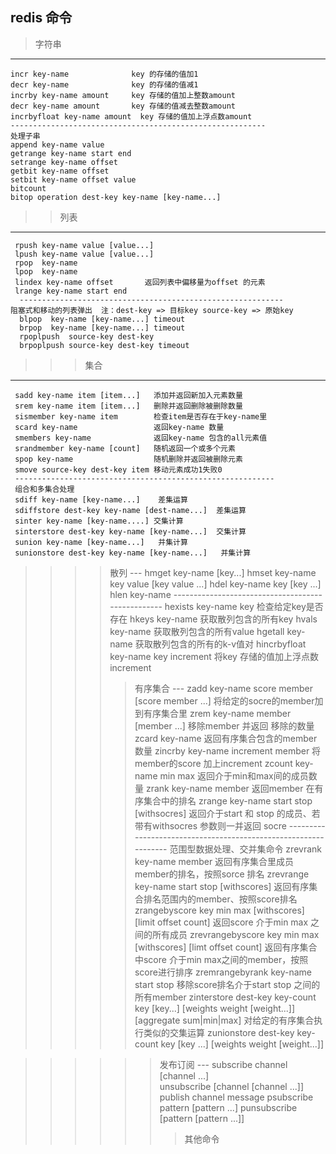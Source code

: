 ## redis 命令
> 字符串
 ---
    incr key-name              key 的存储的值加1
    decr key-name              key 的存储的值减1 
    incrby key-name amount     key 存储的值加上整数amount
    decr key-name amount       key 存储的值减去整数amount
    incrbyfloat key-name amount  key 存储的值加上浮点数amount
    ---------------------------------------------------------
    处理子串
    append key-name value 
    getrange key-name start end
    setrange key-name offset
    getbit key-name offset
    setbit key-name offset value
    bitcount
    bitop operation dest-key key-name [key-name...]
>> 列表
  ---
     rpush key-name value [value...]
     lpush key-name value [value...]
     rpop  key-name
     lpop  key-name
     lindex key-name offset       返回列表中偏移量为offset 的元素
     lrange key-name start end    
      -----------------------------------------------------------
    阻塞式和移动的列表弹出  注：dest-key => 目标key source-key => 原始key
      blpop  key-name [key-name...] timeout
      brpop  key-name [key-name...] timeout
      rpoplpush  source-key dest-key
      brpoplpush source-key dest-key timeout
>>> 集合
   ---
     sadd key-name item [item...]   添加并返回新加入元素数量
     srem key-name item [item...]   删除并返回删除被删除数量
     sismember key-name item        检查item是否存在于key-name里 
     scard key-name                 返回key-name 数量
     smembers key-name              返回key-name 包含的all元素值
     srandmember key-name [count]   随机返回一个或多个元素
     spop key-name                  随机删除并返回被删除元素
     smove source-key dest-key item 移动元素成功1失败0
     ----------------------------------------------------------
     组合和多集合处理
     sdiff key-name [key-name...]    差集运算
     sdiffstore dest-key key-name [dest-name...]  差集运算
     sinter key-name [key-name....] 交集计算
     sinterstore dest-key key-name [key-name...]  交集计算       
     sunion key-name [key-name...]   并集计算                         
     sunionstore dest-key key-name [key-name...]   并集计算

>>>> 散列
    ---
      hmget   key-name [key...]
      hmset   key-name key value [key value ...]
      hdel    key-name key [key ...]
      hlen    key-name
      --------------------------------------------------
      hexists key-name key 检查给定key是否存在
      hkeys key-name 获取散列包含的所有key
      hvals key-name 获取散列包含的所有value
      hgetall key-name 获取散列包含的所有的k-v值对
      hincrbyfloat key-name key increment 将key 存储的值加上浮点数increment
>>>>> 有序集合
    ---
      zadd key-name score member [score member ...] 将给定的socre的member加到有序集合里
      zrem key-name member [member ...]  移除member 并返回 移除的数量
      zcard key-name 返回有序集合包含的member 数量
      zincrby key-name increment member 将member的score 加上increment
      zcount key-name min max   返回介于min和max间的成员数量
      zrank key-name member    返回member 在有序集合中的排名
      zrange key-name start stop [withsocres]  返回介于start 和 stop 的成员、若带有withsocres 参数则一并返回 socre
      ----------------------------------------------------------------
      范围型数据处理、交并集命令
      zrevrank key-name member 返回有序集合里成员member的排名，按照sorce 排名
      zrevrange key-name start stop [withscores] 返回有序集合排名范围内的member、按照score排名
      zrangebyscore key min max [withscores] [limit offset count]
                 返回score 介于min max 之间的所有成员
      zrevrangebyscore key min max [withscores] [limt offset count]
                 返回有序集合中score 介于min max之间的member，按照score进行排序
      zremrangebyrank  key-name start stop 
                 移除score排名介于start stop 之间的所有member
      zinterstore dest-key key-count key [key...] [weights weight [weight...]]  [aggregate sum|min|max]
                 对给定的有序集合执行类似的交集运算
      zunionstore dest-key key-count key [key ...] [weights weight [weight...]]

>>>>>> 发布订阅
     ---
      subscribe channel [channel ...]   
      unsubscribe [channel [channel ...]]
      publish channel message 
      psubscribe pattern [pattern ...]
      punsubscribe [pattern [pattern ...]]
>>>>>>> 其他命令